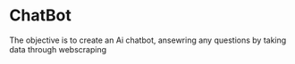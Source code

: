 # ChatBot
The objective is to create an Ai chatbot, ansewring any questions by taking data through webscraping
